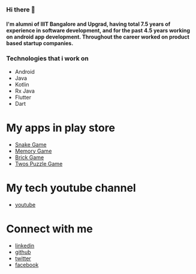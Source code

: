 

<!--
**kpradeepkumarreddy/kpradeepkumarreddy** is a ✨ _special_ ✨ repository because its `README.md` (this file) appears on your GitHub profile.

Here are some ideas to get you started:

- 🔭 I’m currently working on ...
- 🌱 I’m currently learning ...
- 👯 I’m looking to collaborate on ...
- 🤔 I’m looking for help with ...
- 💬 Ask me about ...
- 📫 How to reach me: ...
- 😄 Pronouns: ...
- ⚡ Fun fact: ...
-->
### Hi there 👋
#### I'm alumni of IIIT Bangalore and Upgrad, having total 7.5 years of experience in software development, and for the past 4.5 years working on android app development. Throughout the career worked on product based startup companies.

### Technologies that i work on
* Android 
* Java
* Kotlin
* Rx Java
* Flutter
* Dart

# My apps in play store
* [Snake Game](https://play.google.com/store/apps/details?id=com.pradeep.snakegame)
* [Memory Game](https://play.google.com/store/apps/details?id=com.pradeep.memorygame)
* [Brick Game](https://play.google.com/store/apps/details?id=com.pradeep.brickgame)
* [Twos Puzzle Game](https://play.google.com/store/apps/details?id=com.pradeep.twos)

# My tech youtube channel
* [youtube](https://www.youtube.com/channel/UC1aZ1UmpEmZwa9Y6XBvvPgg)

# Connect with me
* [linkedin](https://www.linkedin.com/in/pradeepkumarreddyk/)
* [github](https://github.com/kpradeepkumarreddy)
* [twitter](https://twitter.com/PradeepKumRed1)
* [facebook](https://www.facebook.com/PradeepKumarKReddy/)
